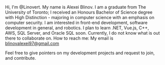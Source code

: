 Hi, I'm @Linovert.
My name is Alexei Blinov. I am a graduate from The University of Toronto; I received an Honours Bachelor of Science degree with High Distinction - majoring
in computer science with an emphasis on computer security.
I am interested in front-end development, software development in general, and robotics.
I plan to learn .NET, Vue.js, C++, AWS, SQL Server, and Oracle SQL soon.
Currently, I do not know what is out there to collaborate on.
How to reach me: My email is blinovalexei97@gmail.com

Feel free to give pointers on my development projects and request to join, and contribute.
